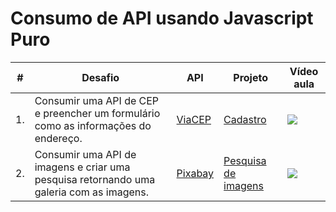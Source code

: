# Consumo de API usando Javascript Puro

| #  | Desafio | API | Projeto |Vídeo aula |
| --- | ------ | ---------- | ---------- | ---------- |
| 1. | Consumir uma API de CEP e preencher um formulário como as informações do endereço. | [ViaCEP][viacep-api] | [Cadastro][viacep-projeto] | [![][viacep-img]][viacep-video] |
| 2. | Consumir uma API de imagens e criar uma pesquisa retornando uma galeria com as imagens. |[Pixabay][pixabay-api] |[Pesquisa de imagens][pixabay-projeto] | [![][pixabay-img]][pixabay-video] |


[viacep-api]: https://viacep.com.br/
[viacep-projeto]: ./01-viacep/
[viacep-video]: https://youtu.be/imk6Y0viabg
[viacep-img]: ./screenshot/viacep-360.png

[pixabay-api]: https://pixabay.com/api/docs/
[pixabay-projeto]: ./02-pixabay/
[pixabay-video]: https://youtu.be/pRic1B2Qdgk
[pixabay-img]: ./screenshot/pixabay-360.png
